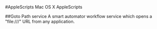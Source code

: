 #AppleScripts Mac OS X AppleScripts

##Goto Path service
A smart automator workflow service which opens a "file:///" URL from any application.
